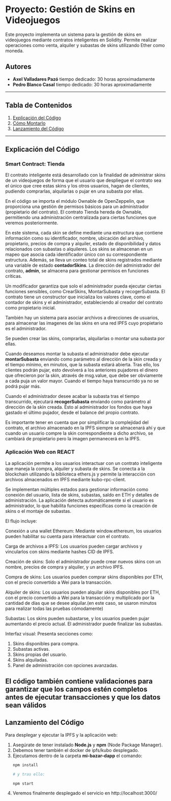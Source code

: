 # Proyecto: Gestión de Skins en Videojuegos

Este proyecto implementa un sistema para la gestión de skins en videojuegos mediante contratos inteligentes en Solidity. Permite realizar operaciones como venta, alquiler y subastas de skins utilizando Ether como moneda.

## Autores
- **Axel Valladares Pazó**   tiempo dedicado: 30 horas aproximadamente
- **Pedro Blanco Casal**     tiempo dedicado: 30 horas aproximadamente

---

## Tabla de Contenidos
1. [Explicación del Código](#explicación-del-código)
2. [Cómo Montarlo](#cómo-montarlo)
3. [Lanzamiento del Código](#lanzamiento-del-código)

   
---

## Explicación del Código

### Smart Contract: Tienda

El contrato inteligente está desarrollado con la finalidad de administrar skins de un videojuegos de forma que el usuario que despliegue el contrato sea el único que cree estas skins y los otros usuarios, hagan de clientes, pudiendo comprarlas, alquilarlas o pujar en una subasta por ellas.

En el código se importa el módulo Ownable de OpenZeppelin, que proporciona una gestión de permisos básicos para un administrador (propietario del contrato). El contrato Tienda hereda de Ownable, permitiendo una administración centralizada para ciertas funciones que veremos posteriormente.

En este sistema, cada skin se define mediante una estructura que contiene información como su identificador, nombre, ubicación del archivo, propietario, precios de compra y alquiler, estado de disponibilidad y datos relacionados con subastas o alquileres. Los skins se almacenan en un mapeo que asocia cada identificador único con su correspondiente estructura. Además, se lleva un conteo total de skins registrados mediante una variable de estado **contadorSkins**. La dirección del administrador del contrato, **admin**, se almacena para gestionar permisos en funciones críticas.

Un modificador garantiza que solo el administrador pueda ejecutar ciertas funciones sensibles, como CrearSkins, MontarSubasta y recogerSubasta. El contrato tiene un constructor que inicializa los valores clave, como el contador de skins y el administrador, estableciendo al creador del contrato como propietario inicial.

También hay un sistema para asociar archivos a direcciones de usuarios, para almacenar las imagenes de las skins en una red IPFS cuyo propietario es el administrador. 

Se pueden crear las skins, comprarlas, alquilarlas o montar una subasta por ellas.

Cuando deseamos montar la subasta el administrador debe ejecutar **montarSubasta** enviando como parámetro al dirección de la skin creada y el tiempo mínimo, en minutos, que la subasta estará abierta. Tras ello, los clientes podrán pujar, esto devolverá a los anteriores pujadores el dinero que ofrecieron por la skin, através de msg.value, que debe ser obviamente a cada puja un valor mayor. Cuando el tiempo haya transcurrido ya no se podrá pujar más.

Cuando el administrador desee acabar la subasta tras el tiempo transcurrido, ejecutará **recogerSubasta** enviando como parámetro al dirección de la skin creada. Esto al administrador los fondos que haya gastado el último pujador, desde el balance del propio contrato.

Es importante tener en cuenta que por simplificar la complejidad del contrato, el archivo almacenado en la IPFS siempre se almacenará ahí y que cuando un usuario compre la skin correspondiente a dicho archivo, se cambiará de propietario pero la imagen permanecerá en la IPFS.


### Aplicación Web con REACT

La aplicación permite a los usuarios interactuar con un contrato inteligente que maneja la compra, alquiler y subasta de skins. Se conecta a la blockchain utilizando la biblioteca ethers.js y permite la interacción con archivos almacenados en IPFS mediante kubo-rpc-client.

Se implementan múltiples estados para gestionar información como conexión del usuario, lista de skins, subastas, saldo en ETH y detalles de administración. La aplicación detecta automáticamente si el usuario es administrador, lo que habilita funciones específicas como la creación de skins o el montaje de subastas.

El flujo incluye:

Conexión a una wallet Ethereum: Mediante window.ethereum, los usuarios pueden habilitar su cuenta para interactuar con el contrato.

Carga de archivos a IPFS: Los usuarios pueden cargar archivos y vincularlos con skins mediante hashes CID de IPFS.

Creación de skins: Solo el administrador puede crear nuevos skins con un nombre, precios de compra y alquiler, y un archivo IPFS.

Compra de skins: Los usuarios pueden comprar skins disponibles por ETH, con el precio convertido a Wei para la transacción.

Alquiler de skins: Los usuarios pueden alquilar skins disponibles por ETH, con el precio convertido a Wei para la transacción y multiplicado por la cantidad de días que se desee alquilar.(en este caso, se usaron minutos para realizar todas las pruebas cómodamente)

Subastas: Los skins pueden subastarse, y los usuarios pueden pujar aumentando el precio actual. El administrador puede finalizar las subastas.

Interfaz visual: Presenta secciones como:
1. Skins disponibles para compra.
2. Subastas activas.
3. Skins propias del usuario.
4. Skins alquiladas.
5. Panel de administración con opciones avanzadas.

El código también contiene validaciones para garantizar que los campos estén completos antes de ejecutar transacciones y que los datos sean válidos
---

## Lanzamiento del Código

Para desplegar y ejecutar la IPFS y la aplicación web:  
1. Asegúrate de tener instalado **Node.js** y **npm** (Node Package Manager).  
2. Debemos tener también el docker de ipfs/kubo desplegado.
3. Ejecutamos dentro de la carpeta **mi-bazar-dapp** el comando:
   ```bash
   npm install
   
   # y tras ello:
   
   npm start
   
4. Veremos finalmente desplegado el servicio en http://localhost:3000/   



